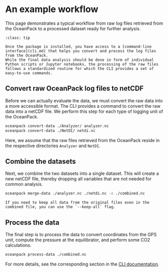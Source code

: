 # An example workflow

This page demonstrates a typical workflow from raw log files retrieved from the OceanPack to a processed dataset ready for further analysis.

```{admonition} Using the command line interface (CLI)
:class: tip

Once the package is installed, you have access to a [command-line interface](cli.md) that helps you convert and process the log files from the OceanPack.
While the final data analysis should be done in form of individual Python scripts or Jupyter notebooks, the processing of the raw files follows a standardized routine for which the CLI provides a set of easy-to-use commands.
```

## Convert raw OceanPack log files to netCDF

Before we can actually evaluate the data, we must convert the raw data into a more accessible format.
The CLI provides a command to convert the raw data into a netCDF file.
We perform this step for each type of logging unit of the OceanPack.

```bash
oceanpack convert-data ./Analyzer/ analyzer.nc
oceanpack convert-data ./NetDI/ netdi.nc
```

Here, we assume that the raw files retrieved from the OceanPack reside in the respective directories `Analyzer` and `NetDI`.


## Combine the datasets

Next, we combine the two datasets into a single dataset.
This will create a new netCDF file, thereby dropping all variables that are not needed for common analysis.

```bash
oceanpack merge-data ./analyzer.nc ./netdi.nc -o ./combined.nc
```

```{note}
If you need to keep all data from the original files even in the combined file, you can use the `--keep-all` flag.
```


## Process the data

The final step is to process the data to convert coordinates from the GPS unit, compute the pressure at the equilibrator, and perform some CO2 calculations.

```bash
oceanpack process-data ./combined.nc
```

For more details, see the corresponding section in the [CLI documentation](cli.md#processing-data).
